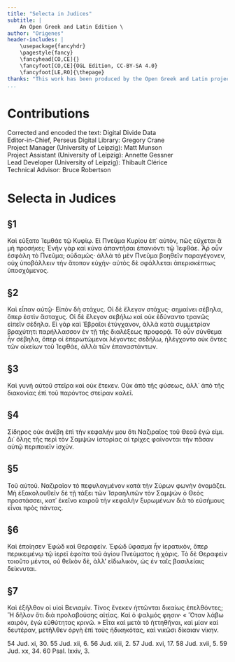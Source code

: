 ```yaml
---
title: "Selecta in Judices"
subtitle: |
	An Open Greek and Latin Edition \ 
author: "Origenes"
header-includes: | 
	\usepackage{fancyhdr}
	\pagestyle{fancy}
	\fancyhead[CO,CE]{}
	\fancyfoot[CO,CE]{OGL Edition, CC-BY-SA 4.0}
	\fancyfoot[LE,RO]{\thepage}
thanks: "This work has been produced by the Open Greek and Latin project through the help of volunteers. See contributions for details."
...
```


# Contributions  

Corrected and encoded the text: Digital Divide Data  
 Editor-in-Chief, Perseus Digital Library: Gregory Crane  
 Project Manager (University of Leipzig): Matt Munson  
 Project Assistant (University of Leipzig): Annette Gessner  
 Lead Developer (University of Leipzig): Thibault Clérice  
 Technical Advisor: Bruce Robertson  

# Selecta in Judices  

## §1  

<p>Καὶ εῦξατο Ἱεμθάε τῷ Κυφίῳ. Εἰ Πνεῦμα Κυρίου ἐπ᾿ αὐτὸν, πῶς εὔχεται ἃ μὴ
                        προσήκει; Ἐνῆν γὰρ καὶ κύνα ἀπαντῆσαι ἐπανιόντι τῷ Ἰεφθάε. Ἆῤ οὖν ἐσφάλη
                        τὸ Πνεῦμα; οὐδαμῶς· ἀλλὰ τὸ μὲν Πνεῦμα βοηθεῖν παραγέγονεν, οὐχ
                        ὑποβάλλειν τὴν ἄτοπον εὐχήν· αὐτὸς δὲ σφάλλεται ἀπερισκέπτως
                        ὑποσχόμενος.</p>  

## §2  

<p>Καὶ εἶπαν αὐτῷ· Εἰπὸν δὴ στάχυς. Οἱ δὲ ἔλεγον στάχυς· σημαίνει σέβηλα,
                        ὅπερ ἐστὶν ἄσταχυς. Οἱ δὲ ἔλεγον σεβήλω καὶ οὐκ ἐδύναντο τρανῶς εἰπεῖν
                        σέδηλα. Εἰ γὰρ καὶ Ἑβραῖοι ἐτύγχανον, ἀλλὰ κατὰ συμμετρίαν βραχύτητι
                        παρήλλασσον ἐν τῇ τῆς διαλέξεως προφορᾷ. Τὸ οὖν σύνθεμα ἦν σέβηλα, ὅπερ
                        οἱ ἐπερωτώμενοι λέγοντες σεδήλω, ἠλέγχοντο οὐκ ὄντες τῶν οἰκείων τοῦ
                        Ἰεφθάε, ἀλλὰ τῶν ἐπαναστάντων.</p>  

## §3  

<p>Καὶ γυνὴ αὐτοῦ στεῖρα καὶ οὐκ ἔτεκεν. Οὐκ ἀπὸ τῆς φύσεως, ἀλλ᾿ ἀπὸ τῆς
                        διακονίας ἐπὶ τοῦ παρόντος στείραν καλεῖ.</p>  

## §4  

<p>Σίδηρος οὐκ ἀνέβη ἐπὶ τὴν κεφαλήν μου ὅτι Ναζιραῖος τοῦ Θεοῦ ἐγώ εἰμι.
                        Δι᾿ ὅλης τῆς περὶ τὸν Σαμψὼν ἱστορίας αἱ τρίχες φαίνονται τὴν πᾶσαν αὐτῷ
                        περιποιεῖν ἰσχύν.</p>  

## §5  

<p>Τοῦ αὐτοῦ. Ναζιραῖον τὸ πεφυλαγμένον κατὰ τὴν Σύρων φωνὴν ὀνομάζει. Μὴ
                        ἐξακολουθεῖν δὲ τῇ τάξει τῶν Ἰσραηλιτῶν τὸν Σαμψὼν ὁ Θεὸς προστάσσει,
                        κατ᾿ ἐκεῖνο καιροῦ τὴν κεφαλὴν ξυρωμένων διὰ τὸ εὐσήμους εἶναι πρὸς
                        πάντας.</p>  

## §6  

<p>Καὶ ἐποίησεν Ἐφὼδ καὶ Θεραφείν. Ἐφὼδ ὕφασμα ἦν ἱερατικὸν, ὅπερ
                        περικειμένῳ τῷ ἱερεῖ ἐφοίτα τοῦ ἁγίου Πνεύματος ἡ χάρις. Τὸ δὲ Θεραφεὶν
                        τοιοῦτο μέντοι, οὐ θεῖκὸν δὲ, ἀλλʼ εἰδωλικὸν, ὡς ἐν ταῖς βασιλείαις
                        δείκνυται.</p>  

## §7  

<p>Καὶ ἐξῆλθον οἱ υἱοὶ Βενιαμίν. Τίνος ἕνεκεν ἡττῶνται δικαίως ἐπελθόντες; Ἥ
                        δῆλον ὅτι διὰ προλαβούσης αἰτίας. Καὶ ὁ ψαλμός φησιν· « Ὅταν λάβω
                        καιρὸν, ἐγὼ εὐθύτητας κρινῶ. » Εἶτα καὶ μετὰ τὸ ἡττηθῆναι, καὶ μίαν καὶ
                        δευτέραν, μετῆλθεν ὀργὴ ἐπὶ τοὺς ἠδικηκότας, καὶ νικῶσι δίκαιαν
                        νίκην.</p>
                    <note type="footnote">54 Jud. xi, 30. 55 Jud. xii, 6. 56 Jud. xiii, 2. 57
                        Jud. xvi, 17. 58 Jud. xvii, 5. 59 Jud. xx, 34. 60 Psal. lxxiv, 3.</note>  

